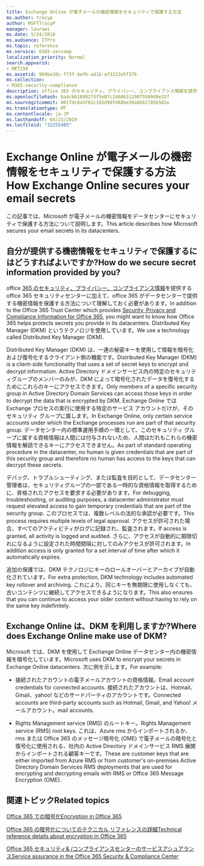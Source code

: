 ```yaml
---
title: Exchange Online が電子メールの機密情報をセキュリティで保護する方法
ms.author: tracyp
author: MSFTTracyP
manager: laurawi
ms.date: 5/24/2018
ms.audience: ITPro
ms.topic: reference
ms.service: O365-seccomp
localization_priority: Normal
search.appverid:
- MET150
ms.assetid: 989ba10c-f73f-4efb-ad1b-af3322e5f376
ms.collection:
- M365-security-compliance
description: office 365 のセキュリティ、プライバシー、コンプライアンス情報を提供する office 365 セキュリティセンターに加えて、office 365 がデータセンターで提供する機密情報を保護する方法について理解しておく必要があります。 Distributed Key Manager (DKM) というテクノロジを使用しています。
ms.openlocfilehash: ba4c661899273f5e07c2468631298f5500d0e32f
ms.sourcegitcommit: 0017dc6a5f81c165d9dfd88be39a6bb17856582e
ms.translationtype: MT
ms.contentlocale: ja-JP
ms.lasthandoff: 04/23/2019
ms.locfileid: "32255485"
---
```

# <a name="how-exchange-online-secures-your-email-secrets"></a><span data-ttu-id="6efd1-104">Exchange Online が電子メールの機密情報をセキュリティで保護する方法</span><span class="sxs-lookup"><span data-stu-id="6efd1-104">How Exchange Online secures your email secrets</span></span>

<span data-ttu-id="6efd1-105">この記事では、Microsoft が電子メールの機密情報をデータセンターにセキュリティで保護する方法について説明します。</span><span class="sxs-lookup"><span data-stu-id="6efd1-105">This article describes how Microsoft secures your email secrets in its datacenters.</span></span>
  
## <a name="how-do-we-secure-secret-information-provided-by-you"></a><span data-ttu-id="6efd1-106">自分が提供する機密情報をセキュリティで保護するにはどうすればよいですか?</span><span class="sxs-lookup"><span data-stu-id="6efd1-106">How do we secure secret information provided by you?</span></span>

<span data-ttu-id="6efd1-107">office [365 のセキュリティ、プライバシー、コンプライアンス情報](https://go.microsoft.com/fwlink/?linkid=874644)を提供する office 365 セキュリティセンターに加えて、office 365 がデータセンターで提供する機密情報を保護する方法について理解しておく必要があります。</span><span class="sxs-lookup"><span data-stu-id="6efd1-107">In addition to the Office 365 Trust Center which provides [Security, Privacy and Compliance Information for Office 365](https://go.microsoft.com/fwlink/?linkid=874644), you might want to know how Office 365 helps protects secrets you provide in its datacenters.</span></span> <span data-ttu-id="6efd1-108">Distributed Key Manager (DKM) というテクノロジを使用しています。</span><span class="sxs-lookup"><span data-stu-id="6efd1-108">We use a technology called Distributed Key Manager (DKM).</span></span>
  
<span data-ttu-id="6efd1-109">Distributed Key Manager (DKM) は、一連の秘密キーを使用して情報を暗号化および復号化するクライアント側の機能です。</span><span class="sxs-lookup"><span data-stu-id="6efd1-109">Distributed Key Manager (DKM) is a client-side functionality that uses a set of secret keys to encrypt and decrypt information.</span></span> <span data-ttu-id="6efd1-110">Active Directory ドメインサービス内の特定のセキュリティグループのメンバーのみが、DKM によって暗号化されたデータを復号化するためにこれらのキーにアクセスできます。</span><span class="sxs-lookup"><span data-stu-id="6efd1-110">Only members of a specific security group in Active Directory Domain Services can access those keys in order to decrypt the data that is encrypted by DKM.</span></span> <span data-ttu-id="6efd1-111">Exchange Online では Exchange プロセスの実行に使用する特定のサービス アカウントだけが、そのセキュリティ グループに属します。</span><span class="sxs-lookup"><span data-stu-id="6efd1-111">In Exchange Online, only certain service accounts under which the Exchange processes run are part of that security group.</span></span> <span data-ttu-id="6efd1-112">データセンター内の標準運用手順の一環として、このセキュリティ グループに属する資格情報は人間には付与されないため、人間はだれもこれらの機密情報を解読できるキーにアクセスできません。</span><span class="sxs-lookup"><span data-stu-id="6efd1-112">As part of standard operating procedure in the datacenter, no human is given credentials that are part of this security group and therefore no human has access to the keys that can decrypt these secrets.</span></span>
  
<span data-ttu-id="6efd1-113">デバッグ、トラブルシューティング、または監査を目的として、データセンター管理者は、セキュリティグループの一部である一時的な資格情報を取得するために、昇格されたアクセスを要求する必要があります。</span><span class="sxs-lookup"><span data-stu-id="6efd1-113">For debugging, troubleshooting, or auditing purposes, a datacenter administrator must request elevated access to gain temporary credentials that are part of the security group.</span></span> <span data-ttu-id="6efd1-114">このプロセスでは、複数レベルの法的な承認が必要です。</span><span class="sxs-lookup"><span data-stu-id="6efd1-114">This process requires multiple levels of legal approval.</span></span> <span data-ttu-id="6efd1-115">アクセスが許可された場合、すべてのアクティビティがログに記録され、監査されます。</span><span class="sxs-lookup"><span data-stu-id="6efd1-115">If access is granted, all activity is logged and audited.</span></span> <span data-ttu-id="6efd1-116">さらに、アクセスが自動的に期限切れになるように設定された時間間隔に対してのみアクセスが許可されます。</span><span class="sxs-lookup"><span data-stu-id="6efd1-116">In addition access is only granted for a set interval of time after which it automatically expires.</span></span>
  
<span data-ttu-id="6efd1-117">追加の保護では、DKM テクノロジにキーのロールオーバーとアーカイブが自動化されています。</span><span class="sxs-lookup"><span data-stu-id="6efd1-117">For extra protection, DKM technology includes automated key rollover and archiving.</span></span> <span data-ttu-id="6efd1-118">これにより、同じキーを無期限に使用しなくても、古いコンテンツに継続してアクセスできるようになります。</span><span class="sxs-lookup"><span data-stu-id="6efd1-118">This also ensures that you can continue to access your older content without having to rely on the same key indefinitely.</span></span>
  
## <a name="where-does-exchange-online-make-use-of-dkm"></a><span data-ttu-id="6efd1-119">Exchange Online は、DKM を利用しますか?</span><span class="sxs-lookup"><span data-stu-id="6efd1-119">Where does Exchange Online make use of DKM?</span></span>

<span data-ttu-id="6efd1-120">Microsoft では、DKM を使用して Exchange Online データセンター内の機密情報を暗号化しています。</span><span class="sxs-lookup"><span data-stu-id="6efd1-120">Microsoft uses DKM to encrypt your secrets in Exchange Online datacenters.</span></span> <span data-ttu-id="6efd1-121">次に例を示します。</span><span class="sxs-lookup"><span data-stu-id="6efd1-121">For example:</span></span>
  
- <span data-ttu-id="6efd1-122">接続されたアカウントの電子メールアカウントの資格情報。</span><span class="sxs-lookup"><span data-stu-id="6efd1-122">Email account credentials for connected accounts.</span></span> <span data-ttu-id="6efd1-123">接続されたアカウントは、Hotmail、Gmail、yahoo! などのサードパーティのアカウントです。</span><span class="sxs-lookup"><span data-stu-id="6efd1-123">Connected accounts are third-party accounts such as Hotmail, Gmail, and Yahoo!</span></span> <span data-ttu-id="6efd1-124">メールアカウント。</span><span class="sxs-lookup"><span data-stu-id="6efd1-124">mail accounts.</span></span>
    
- <span data-ttu-id="6efd1-125">Rights Management service (RMS) のルートキー。</span><span class="sxs-lookup"><span data-stu-id="6efd1-125">Rights Management service (RMS) root keys.</span></span> <span data-ttu-id="6efd1-126">これは、Azure rms からインポートされるか、rms または Office 365 のメッセージ暗号化 (OME) で電子メールの暗号化と復号化に使用される、社内の Active Directory ドメインサービス RMS 展開からインポートされる顧客キーです。</span><span class="sxs-lookup"><span data-stu-id="6efd1-126">These are customer keys that are either imported from Azure RMS or from customer's on-premises Active Directory Domain Services RMS deployments that are used for encrypting and decrypting emails with RMS or Office 365 Message Encryption (OME).</span></span>
    
## <a name="related-topics"></a><span data-ttu-id="6efd1-127">関連トピック</span><span class="sxs-lookup"><span data-stu-id="6efd1-127">Related topics</span></span>

[<span data-ttu-id="6efd1-128">Office 365 での暗号化</span><span class="sxs-lookup"><span data-stu-id="6efd1-128">Encryption in Office 365</span></span>](encryption.md)
  
[<span data-ttu-id="6efd1-129">Office 365 の暗号化についてのテクニカル リファレンスの詳細</span><span class="sxs-lookup"><span data-stu-id="6efd1-129">Technical reference details about encryption in Office 365</span></span>](technical-reference-details-about-encryption.md)
  
[<span data-ttu-id="6efd1-130">Office 365 セキュリティ&amp; /コンプライアンスセンターのサービスアシュアランス</span><span class="sxs-lookup"><span data-stu-id="6efd1-130">Service assurance in the Office 365 Security &amp; Compliance Center</span></span>](https://go.microsoft.com/fwlink/?linkid=874645)
  

